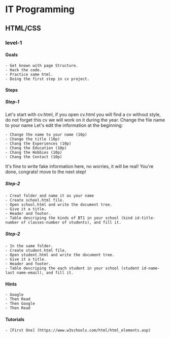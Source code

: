 # IT Programming

## HTML/CSS

### level-1


#### Goals
	- Get known with page Structure.
	- Hack the code.
	- Practice some html.
	- Doing the first step in cv project.

#### Steps

##### Step-1
Let's start with cv.html, if you open cv.html you will find a cv without style, do not forget this cv we will work on it during the year.
Change the file name to your name
Let's edit the information at the beginning:

	- Change the name to your name (10p)
	- Change the title (10p)
	- Chang the Experiences (10p)
	- Chang the Education (10p)
	- Chang the Hobbies (10p)
	- Chang the Contact (10p)
It's fine to write fake information here, no worries, it will be real!
You're done, congrats! move to the next step!

##### Step-2

	- Creat folder and name it as your name
	- Create school.html file.
	- Open school.html and write the document tree.
	- Give it a title.
	- Header and footer.
	- Table descriping the kinds of BT1 in your school (kind id-title-number of classes-number of students), and fill it.

##### Step-2

	- In the same folder.
	- Create student.html file.
	- Open student.html and write the document tree.
	- Give it a title.
	- Header and footer.
	- Table descriping the each student in your school (student id-name-last name-email), and fill it.


#### Hints
	- Google
	- Then Read
	- Then Google
	- Then Read

#### Tutorials

	- [First One] (https://www.w3schools.com/html/html_elements.asp)
	

